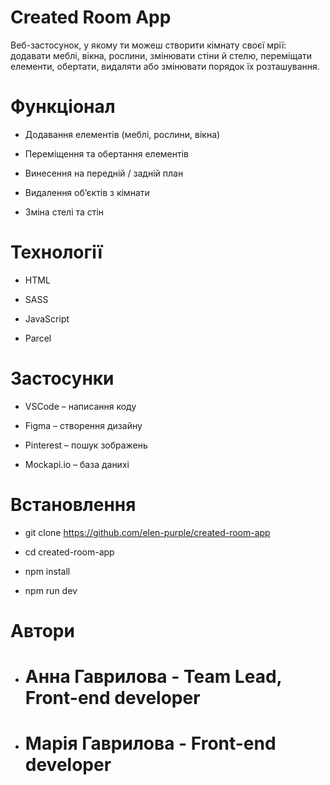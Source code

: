 # Created Room App

Веб-застосунок, у якому ти можеш створити кімнату своєї мрії: додавати меблі, вікна, рослини, змінювати стіни й стелю, переміщати елементи, обертати, видаляти або змінювати порядок їх розташування.

# Функціонал

- Додавання елементів (меблі, рослини, вікна)

- Переміщення та обертання елементів

- Винесення на передній / задній план

- Видалення об’єктів з кімнати

- Зміна стелі та стін

# Технології

- HTML

- SASS

- JavaScript

- Parcel

# Застосунки

- VSCode – написання коду

- Figma – створення дизайну

- Pinterest – пошук зображень

- Mockapi.io – база данихі

# Встановлення

- git clone https://github.com/elen-purple/created-room-app

- cd created-room-app

- npm install

- npm run dev

# Автори

- # Анна Гаврилова - Team Lead, Front-end developer

- # Марія Гаврилова - Front-end developer

